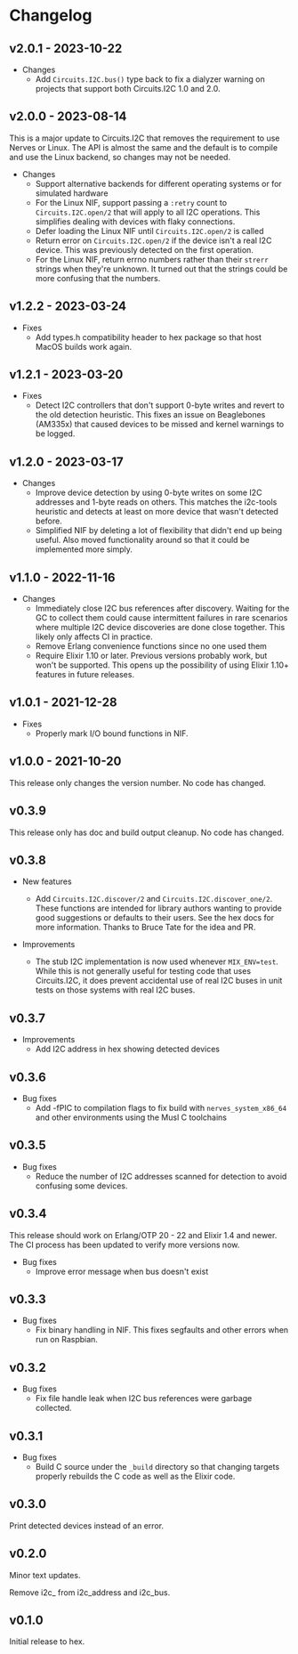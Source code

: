 # Changelog

## v2.0.1 - 2023-10-22

* Changes
  * Add `Circuits.I2C.bus()` type back to fix a dialyzer warning on projects
    that support both Circuits.I2C 1.0 and 2.0.

## v2.0.0 - 2023-08-14

This is a major update to Circuits.I2C that removes the requirement to use
Nerves or Linux. The API is almost the same and the default is to compile and
use the Linux backend, so changes may not be needed.

* Changes
  * Support alternative backends for different operating systems or for
    simulated hardware
  * For the Linux NIF, support passing a `:retry` count to `Circuits.I2C.open/2`
    that will apply to all I2C operations. This simplifies dealing with devices
    with flaky connections.
  * Defer loading the Linux NIF until `Circuits.I2C.open/2` is called
  * Return error on `Circuits.I2C.open/2` if the device isn't a real I2C device.
    This was previously detected on the first operation.
  * For the Linux NIF, return errno numbers rather than their `strerr` strings
    when they're unknown. It turned out that the strings could be more confusing
    that the numbers.

## v1.2.2 - 2023-03-24

* Fixes
  * Add types.h compatibility header to hex package so that host MacOS builds
    work again.

## v1.2.1 - 2023-03-20

* Fixes
  * Detect I2C controllers that don't support 0-byte writes and revert to the
    old detection heuristic. This fixes an issue on Beaglebones (AM335x) that
    caused devices to be missed and kernel warnings to be logged.

## v1.2.0 - 2023-03-17

* Changes
  * Improve device detection by using 0-byte writes on some I2C addresses and
    1-byte reads on others. This matches the i2c-tools heuristic and detects at
    least on more device that wasn't detected before.
  * Simplified NIF by deleting a lot of flexibility that didn't end up being
    useful. Also moved functionality around so that it could be implemented more
    simply.

## v1.1.0 - 2022-11-16

* Changes
  * Immediately close I2C bus references after discovery. Waiting for the GC to
    collect them could cause intermittent failures in rare scenarios where
    multiple I2C device discoveries are done close together. This likely only
    affects CI in practice.
  * Remove Erlang convenience functions since no one used them
  * Require Elixir 1.10 or later. Previous versions probably work, but won't be
    supported. This opens up the possibility of using Elixir 1.10+ features in
    future releases.

## v1.0.1 - 2021-12-28

* Fixes
  * Properly mark I/O bound functions in NIF.

## v1.0.0 - 2021-10-20

This release only changes the version number. No code has changed.

## v0.3.9

This release only has doc and build output cleanup. No code has changed.

## v0.3.8

* New features
  * Add `Circuits.I2C.discover/2` and `Circuits.I2C.discover_one/2`. These
    functions are intended for library authors wanting to provide good
    suggestions or defaults to their users. See the hex docs for more
    information. Thanks to Bruce Tate for the idea and PR.

* Improvements
  * The stub I2C implementation is now used whenever `MIX_ENV=test`. While this
    is not generally useful for testing code that uses Circuits.I2C, it does
    prevent accidental use of real I2C buses in unit tests on those systems
    with real I2C buses.

## v0.3.7

* Improvements
  * Add I2C address in hex showing detected devices

## v0.3.6

* Bug fixes
  * Add -fPIC to compilation flags to fix build with `nerves_system_x86_64` and
    other environments using the Musl C toolchains

## v0.3.5

* Bug fixes
  * Reduce the number of I2C addresses scanned for detection to avoid confusing
    some devices.

## v0.3.4

This release should work on Erlang/OTP 20 - 22 and Elixir 1.4 and
newer. The CI process has been updated to verify more versions now.

* Bug fixes
  * Improve error message when bus doesn't exist

## v0.3.3

* Bug fixes
  * Fix binary handling in NIF. This fixes segfaults and other errors when run
    on Raspbian.

## v0.3.2

* Bug fixes
  * Fix file handle leak when I2C bus references were garbage collected.

## v0.3.1

* Bug fixes
  * Build C source under the `_build` directory so that changing targets
    properly rebuilds the C code as well as the Elixir code.

## v0.3.0

Print detected devices instead of an error.

## v0.2.0

Minor text updates.

Remove i2c_ from i2c_address and i2c_bus.

## v0.1.0

Initial release to hex.
